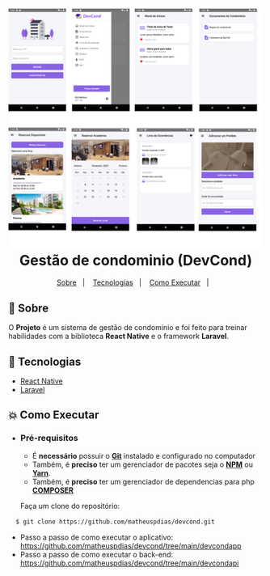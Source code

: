 <h1 align="center">
    <img alt="Devcond" src="devcond.png"  width="1000px" />
    <br>Gestão de condominio (DevCond)<br/>
</h1> 

<p align="center">
  <a href="#bookmark-sobre">Sobre</a>&nbsp;&nbsp;&nbsp;|&nbsp;&nbsp;&nbsp;
  <a href="#rocket-tecnologias">Tecnologias</a>&nbsp;&nbsp;&nbsp;|&nbsp;&nbsp;&nbsp;
  <a href="#boom-como-executar">Como Executar</a>&nbsp;&nbsp;&nbsp;|&nbsp;&nbsp;&nbsp;
</p>

## :bookmark: Sobre

O **Projeto** é um sistema de gestão de condominio e foi feito para treinar habilidades com a biblioteca **React Native** e o framework **Laravel**.

## :rocket: Tecnologias
-  [React Native](http://facebook.github.io/react-native/)
-  [Laravel](https://laravel.com/)

## :boom: Como Executar

- ### **Pré-requisitos**

  - É **necessário** possuir o **[Git](https://git-scm.com/)** instalado e configurado no computador
  - Também, é **preciso** ter um gerenciador de pacotes seja o **[NPM](https://www.npmjs.com/)** ou **[Yarn](https://yarnpkg.com/)**.
  - Também, é **preciso** ter um gerenciador de dependencias para php **[COMPOSER](https://getcomposer.org/)**

  Faça um clone do repositório:

```sh
  $ git clone https://github.com/matheuspdias/devcond.git
```

 - Passo a passo de como executar o aplicativo: https://github.com/matheuspdias/devcond/tree/main/devcondapp
 - Passo a passo de como executar o back-end: https://github.com/matheuspdias/devcond/tree/main/devcondapi

